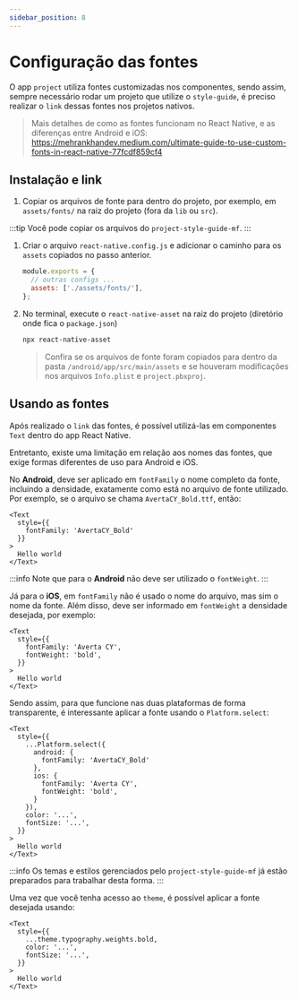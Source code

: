 ```yaml
---
sidebar_position: 8
---
```


# Configuração das fontes

O app `project` utiliza fontes customizadas nos componentes, sendo assim, sempre necessário rodar um projeto que utilize o `style-guide`, é preciso realizar o `link` dessas fontes nos projetos nativos.

> Mais detalhes de como as fontes funcionam no React Native, e as diferenças entre Android e iOS: https://mehrankhandev.medium.com/ultimate-guide-to-use-custom-fonts-in-react-native-77fcdf859cf4

## Instalação e link

1. Copiar os arquivos de fonte para dentro do projeto, por exemplo, em `assets/fonts/` na raiz do projeto (fora da `lib` ou `src`).

  :::tip
  Você pode copiar os arquivos do `project-style-guide-mf`.
  :::

1. Criar o arquivo `react-native.config.js` e adicionar o caminho para os `assets` copiados no passo anterior.

    ```js
    module.exports = {
      // outras configs ...
      assets: ['./assets/fonts/'],
    };
    ```

1. No terminal, execute o `react-native-asset` na raiz do projeto (diretório onde fica o `package.json`)

    ```bash
    npx react-native-asset
    ```

    > Confira se os arquivos de fonte foram copiados para dentro da pasta `/android/app/src/main/assets` e se houveram modificações nos arquivos `Info.plist` e `project.pbxproj`.

## Usando as fontes

Após realizado o `link` das fontes, é possível utilizá-las em componentes `Text` dentro do app React Native.

Entretanto, existe uma limitação em relação aos nomes das fontes, que exige formas diferentes de uso para Android e iOS.

No **Android**, deve ser aplicado em `fontFamily` o nome completo da fonte, incluindo a densidade, exatamente como está no arquivo de fonte utilizado. Por exemplo, se o arquivo se chama `AvertaCY_Bold.ttf`, então:

```tsx
<Text
  style={{
    fontFamily: 'AvertaCY_Bold'
  }}
>
  Hello world
</Text>
```

:::info
Note que para o **Android** não deve ser utilizado o `fontWeight`.
:::

Já para o **iOS**, em `fontFamily` não é usado o nome do arquivo, mas sim o nome da fonte. Além disso, deve ser informado em `fontWeight` a densidade desejada, por exemplo:

```tsx
<Text
  style={{
    fontFamily: 'Averta CY',
    fontWeight: 'bold',
  }}
>
  Hello world
</Text>
```

Sendo assim, para que funcione nas duas plataformas de forma transparente, é interessante aplicar a fonte usando o `Platform.select`:

```tsx
<Text
  style={{
    ...Platform.select({
      android: {
        fontFamily: 'AvertaCY_Bold'
      },
      ios: {
        fontFamily: 'Averta CY',
        fontWeight: 'bold',
      }
    }),
    color: '...',
    fontSize: '...',
  }}
>
  Hello world
</Text>
```

:::info
Os temas e estilos gerenciados pelo `project-style-guide-mf` já estão preparados para trabalhar desta forma.
:::

Uma vez que você tenha acesso ao `theme`, é possível aplicar a fonte desejada usando:

```tsx
<Text
  style={{
    ...theme.typography.weights.bold,
    color: '...',
    fontSize: '...',
  }}
>
  Hello world
</Text>
```
